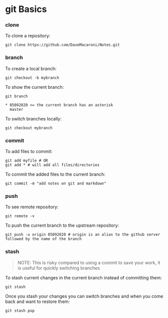 # git Basics



### clone

To clone a repository:

```
git clone https://github.com/DaveMacaroni/Notes.git
```



### branch

To create a local branch:

```
git checkout -b mybranch
```

To show the current branch:

```
git branch

* 05092020 <= the current branch has an asterisk
  master
```

To switch branches locally:

```
git checkout mybranch
```



### commit

To add files to commit:

```
git add myfile # OR
git add * # will add all files/directories
```

To commit the added files to the current branch:

```
git commit -m "add notes on git and markdown"
```



### push

To see remote repository:

```
git remote -v
```

To push the current branch to the upstream repository:

```
git push -u origin 05092020 # origin is an alias to the github server followed by the name of the branch
```



### stash

> NOTE: This is risky compared to using a commit to save your work, it is useful for quickly switching branches

To stash current changes in the current branch instead of committing them:

```
git stash
```

Once you stash your changes you can switch branches and when you come back and want to restore them:

```
git stash pop
```



